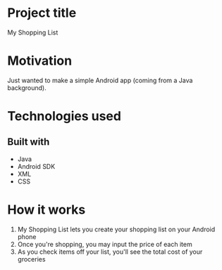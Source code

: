 # Project title

My Shopping List

# Motivation

Just wanted to make a simple Android app (coming from a Java background).

# Technologies used

## Built with

- Java
- Android SDK
- XML
- CSS

# How it works

1. My Shopping List lets you create your shopping list on your Android phone
2. Once you're shopping, you may input the price of each item
3. As you check items off your list, you'll see the total cost of your groceries
